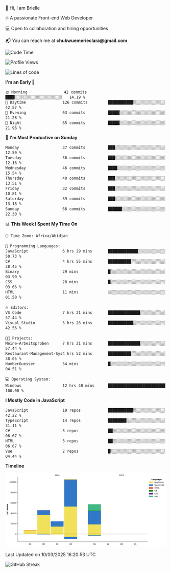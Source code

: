 <div align="left">
  <p>👋 Hi, I am Brielle</p>
  <p>🔥 A passionate Front-end Web Developer</p>
  <p>💻 Open to collaboration and hiring opportunities</p>
  <p>📬 You can reach me at <strong>chukwuemerieclara@gmail.com</strong></p>
</div>


 
 <!--START_SECTION:waka-->
![Code Time](http://img.shields.io/badge/Code%20Time-516%20hrs%2048%20mins-blue)

![Profile Views](http://img.shields.io/badge/Profile%20Views-0-blue)

![Lines of code](https://img.shields.io/badge/From%20Hello%20World%20I%27ve%20Written-238.8%20thousand%20lines%20of%20code-blue)

**I'm an Early 🐤** 

```text
🌞 Morning                42 commits          ████░░░░░░░░░░░░░░░░░░░░░   14.19 % 
🌆 Daytime                126 commits         ███████████░░░░░░░░░░░░░░   42.57 % 
🌃 Evening                63 commits          █████░░░░░░░░░░░░░░░░░░░░   21.28 % 
🌙 Night                  65 commits          █████░░░░░░░░░░░░░░░░░░░░   21.96 % 
```
📅 **I'm Most Productive on Sunday** 

```text
Monday                   37 commits          ███░░░░░░░░░░░░░░░░░░░░░░   12.50 % 
Tuesday                  36 commits          ███░░░░░░░░░░░░░░░░░░░░░░   12.16 % 
Wednesday                46 commits          ████░░░░░░░░░░░░░░░░░░░░░   15.54 % 
Thursday                 40 commits          ███░░░░░░░░░░░░░░░░░░░░░░   13.51 % 
Friday                   32 commits          ███░░░░░░░░░░░░░░░░░░░░░░   10.81 % 
Saturday                 39 commits          ███░░░░░░░░░░░░░░░░░░░░░░   13.18 % 
Sunday                   66 commits          ██████░░░░░░░░░░░░░░░░░░░   22.30 % 
```


📊 **This Week I Spent My Time On** 

```text
🕑︎ Time Zone: Africa/Abidjan

💬 Programming Languages: 
JavaScript               6 hrs 29 mins       █████████████░░░░░░░░░░░░   50.73 % 
C#                       4 hrs 55 mins       ██████████░░░░░░░░░░░░░░░   38.45 % 
Binary                   29 mins             █░░░░░░░░░░░░░░░░░░░░░░░░   03.90 % 
CSS                      28 mins             █░░░░░░░░░░░░░░░░░░░░░░░░   03.66 % 
HTML                     11 mins             ░░░░░░░░░░░░░░░░░░░░░░░░░   01.50 % 

🔥 Editors: 
VS Code                  7 hrs 21 mins       ██████████████░░░░░░░░░░░   57.44 % 
Visual Studio            5 hrs 26 mins       ███████████░░░░░░░░░░░░░░   42.56 % 

🐱‍💻 Projects: 
Meine-Arbeitsproben      7 hrs 21 mins       ██████████████░░░░░░░░░░░   57.44 % 
Restaurant-Management-Sys4 hrs 52 mins       ██████████░░░░░░░░░░░░░░░   38.05 % 
NumberGuesser            34 mins             █░░░░░░░░░░░░░░░░░░░░░░░░   04.51 % 

💻 Operating System: 
Windows                  12 hrs 48 mins      █████████████████████████   100.00 % 
```

**I Mostly Code in JavaScript** 

```text
JavaScript               19 repos            ███████████░░░░░░░░░░░░░░   42.22 % 
TypeScript               14 repos            ████████░░░░░░░░░░░░░░░░░   31.11 % 
C#                       3 repos             ██░░░░░░░░░░░░░░░░░░░░░░░   06.67 % 
HTML                     3 repos             ██░░░░░░░░░░░░░░░░░░░░░░░   06.67 % 
Vue                      2 repos             █░░░░░░░░░░░░░░░░░░░░░░░░   04.44 % 
```



**Timeline**

![Lines of Code chart](https://raw.githubusercontent.com/Brielle28/Brielle28/main/assets/bar_graph.png)


 Last Updated on 10/03/2025 16:20:53 UTC
<!--END_SECTION:waka-->

![GitHub Streak](https://github-readme-streak-stats.herokuapp.com/?user=Brielle28)



